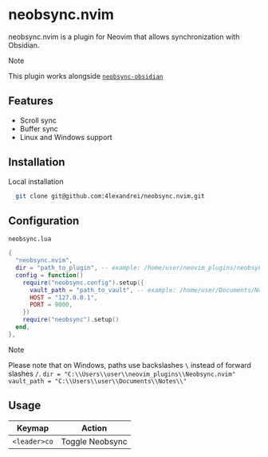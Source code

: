 # neobsync.nvim

neobsync.nvim is a plugin for Neovim that allows synchronization with Obsidian.

> [!NOTE]
> This plugin works alongside [`neobsync-obsidian`](https://github.com/4lexandrei/neobsync-obsidian)

## Features
- Scroll sync
- Buffer sync
- Linux and Windows support

## Installation

Local installation

```bash
  git clone git@github.com:4lexandrei/neobsync.nvim.git
```

## Configuration

`neobsync.lua`
```lua
{
  "neobsync.nvim",
  dir = "path_to_plugin", -- example: /home/user/neovim_plugins/neobsync.nvim
  config = function()
    require("neobsync.config").setup({
      vault_path = "path_to_vault", -- example: /home/user/Documents/Notes/
      HOST = "127.0.0.1",
      PORT = 9000,
    })
    require("neobsync").setup()
  end,
},
```
> [!NOTE]
> Please note that on Windows, paths use backslashes `\` instead of forward slashes `/`.
> `dir = "C:\\Users\\user\\neovim_plugins\\Neobsync.nvim"`
> `vault_path = "C:\\Users\\user\\Documents\\Notes\\"`

## Usage

| Keymap       | Action          |
|:------------:|:---------------:|
| `<leader>co` | Toggle Neobsync |
